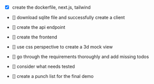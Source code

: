 - [x] create the dockerfile, next.js, tailwind
- [] download sqlite file and successfully create a client
- [] create the api endpoint
- [] create the frontend
- [] use css perspective to create a 3d mock view


- [] go through the requirements thoroughly and add missing todos
- [] consider what needs tested
- [] create a punch list for the final demo
